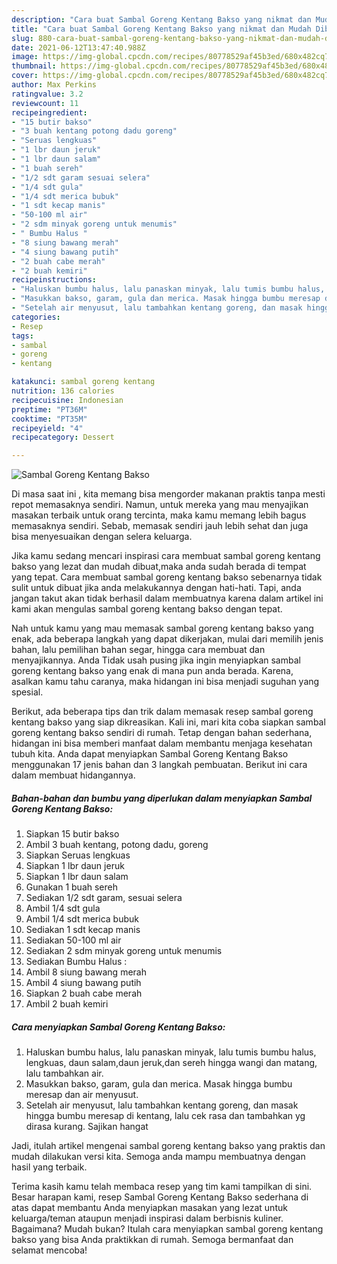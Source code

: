 ```yaml
---
description: "Cara buat Sambal Goreng Kentang Bakso yang nikmat dan Mudah Dibuat"
title: "Cara buat Sambal Goreng Kentang Bakso yang nikmat dan Mudah Dibuat"
slug: 880-cara-buat-sambal-goreng-kentang-bakso-yang-nikmat-dan-mudah-dibuat
date: 2021-06-12T13:47:40.988Z
image: https://img-global.cpcdn.com/recipes/80778529af45b3ed/680x482cq70/sambal-goreng-kentang-bakso-foto-resep-utama.jpg
thumbnail: https://img-global.cpcdn.com/recipes/80778529af45b3ed/680x482cq70/sambal-goreng-kentang-bakso-foto-resep-utama.jpg
cover: https://img-global.cpcdn.com/recipes/80778529af45b3ed/680x482cq70/sambal-goreng-kentang-bakso-foto-resep-utama.jpg
author: Max Perkins
ratingvalue: 3.2
reviewcount: 11
recipeingredient:
- "15 butir bakso"
- "3 buah kentang potong dadu goreng"
- "Seruas lengkuas"
- "1 lbr daun jeruk"
- "1 lbr daun salam"
- "1 buah sereh"
- "1/2 sdt garam sesuai selera"
- "1/4 sdt gula"
- "1/4 sdt merica bubuk"
- "1 sdt kecap manis"
- "50-100 ml air"
- "2 sdm minyak goreng untuk menumis"
- " Bumbu Halus "
- "8 siung bawang merah"
- "4 siung bawang putih"
- "2 buah cabe merah"
- "2 buah kemiri"
recipeinstructions:
- "Haluskan bumbu halus, lalu panaskan minyak, lalu tumis bumbu halus, lengkuas, daun salam,daun jeruk,dan sereh hingga wangi dan matang, lalu tambahkan air."
- "Masukkan bakso, garam, gula dan merica. Masak hingga bumbu meresap dan air menyusut."
- "Setelah air menyusut, lalu tambahkan kentang goreng, dan masak hingga bumbu meresap di kentang, lalu cek rasa dan tambahkan yg dirasa kurang. Sajikan hangat"
categories:
- Resep
tags:
- sambal
- goreng
- kentang

katakunci: sambal goreng kentang 
nutrition: 136 calories
recipecuisine: Indonesian
preptime: "PT36M"
cooktime: "PT35M"
recipeyield: "4"
recipecategory: Dessert

---
```



![Sambal Goreng Kentang Bakso](https://img-global.cpcdn.com/recipes/80778529af45b3ed/680x482cq70/sambal-goreng-kentang-bakso-foto-resep-utama.jpg)

Di masa  saat ini , kita memang bisa mengorder makanan praktis tanpa mesti repot memasaknya sendiri. Namun, untuk mereka yang mau menyajikan masakan terbaik untuk orang tercinta, maka kamu memang lebih bagus memasaknya sendiri. Sebab, memasak sendiri jauh lebih sehat dan juga bisa menyesuaikan dengan selera keluarga.

Jika kamu sedang mencari inspirasi cara membuat sambal goreng kentang bakso yang lezat dan mudah dibuat,maka anda sudah berada di tempat yang tepat. Cara membuat sambal goreng kentang bakso  sebenarnya tidak sulit untuk dibuat jika anda melakukannya dengan hati-hati. Tapi, anda jangan takut akan tidak berhasil dalam membuatnya 
karena dalam artikel ini kami akan mengulas sambal goreng kentang bakso dengan tepat.  



Nah untuk kamu yang mau memasak sambal goreng kentang bakso yang enak, ada beberapa langkah yang dapat dikerjakan, mulai dari memilih jenis bahan, lalu pemilihan bahan segar, hingga cara membuat dan menyajikannya. Anda Tidak usah pusing jika ingin menyiapkan sambal goreng kentang bakso yang enak di mana pun anda berada. Karena, asalkan kamu  tahu caranya, maka hidangan ini bisa menjadi suguhan yang spesial.

Berikut, ada beberapa tips dan trik dalam memasak resep sambal goreng kentang bakso yang siap dikreasikan. Kali ini, mari kita coba siapkan sambal goreng kentang bakso sendiri di rumah. Tetap dengan bahan sederhana, hidangan ini bisa memberi manfaat dalam membantu menjaga kesehatan tubuh kita. Anda dapat menyiapkan Sambal Goreng Kentang Bakso menggunakan 17 jenis bahan dan 3 langkah pembuatan. Berikut ini cara dalam membuat hidangannya.

<!--inarticleads1-->

##### Bahan-bahan dan bumbu yang diperlukan dalam menyiapkan Sambal Goreng Kentang Bakso:

1. Siapkan 15 butir bakso
1. Ambil 3 buah kentang, potong dadu, goreng
1. Siapkan Seruas lengkuas
1. Siapkan 1 lbr daun jeruk
1. Siapkan 1 lbr daun salam
1. Gunakan 1 buah sereh
1. Sediakan 1/2 sdt garam, sesuai selera
1. Ambil 1/4 sdt gula
1. Ambil 1/4 sdt merica bubuk
1. Sediakan 1 sdt kecap manis
1. Sediakan 50-100 ml air
1. Sediakan 2 sdm minyak goreng untuk menumis
1. Sediakan  Bumbu Halus :
1. Ambil 8 siung bawang merah
1. Ambil 4 siung bawang putih
1. Siapkan 2 buah cabe merah
1. Ambil 2 buah kemiri




<!--inarticleads2-->

##### Cara menyiapkan Sambal Goreng Kentang Bakso:

1. Haluskan bumbu halus, lalu panaskan minyak, lalu tumis bumbu halus, lengkuas, daun salam,daun jeruk,dan sereh hingga wangi dan matang, lalu tambahkan air.
1. Masukkan bakso, garam, gula dan merica. Masak hingga bumbu meresap dan air menyusut.
1. Setelah air menyusut, lalu tambahkan kentang goreng, dan masak hingga bumbu meresap di kentang, lalu cek rasa dan tambahkan yg dirasa kurang. Sajikan hangat




Jadi, itulah artikel mengenai  sambal goreng kentang bakso  yang praktis dan mudah dilakukan versi kita. Semoga anda mampu membuatnya dengan hasil yang terbaik. 

Terima kasih kamu telah membaca resep yang tim kami tampilkan di sini. Besar harapan kami, resep  Sambal Goreng Kentang Bakso sederhana di atas dapat membantu Anda menyiapkan masakan yang lezat untuk keluarga/teman ataupun menjadi inspirasi dalam berbisnis kuliner. Bagaimana? Mudah bukan? Itulah cara menyiapkan sambal goreng kentang bakso yang bisa Anda praktikkan di rumah. Semoga bermanfaat dan selamat mencoba!


